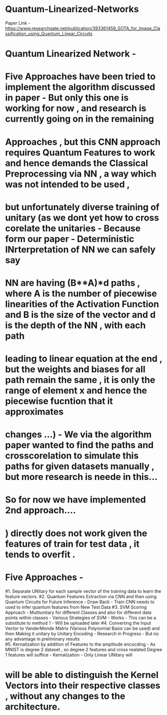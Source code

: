 # Quantum-Linearized-Networks

Paper Link - https://www.researchgate.net/publication/393361459_SOTA_for_Image_Classification_using_Quantum_Linear_Circuits

# Quantum Linearized Network - 

# Five Approaches have been tried to implement the algorithm discussed in paper - But only this one is working for now , and research is currently going on in the remaining
# Approaches , but this CNN approach requires Quantum Features to work and hence demands the Classical Preprocessing via NN , a way which was not intended to be used ,
# but unfortunately diverse training of unitary (as we dont yet how to cross corelate the unitaries - Because form our paper - Deterministic INrterpretation of NN we can safely say
# NN are having (B**A)*d paths , where A is the number of piecewise linearities of the Activation Function and B is the size of the vector and d is the depth of the NN , with each path
# leading to linear equation at the end , but the weights and biases for all path remain the same , it is only the range of element x and hence the piecewise fucntion that it approximates
# changes ...) - We via the algorithm paper wanted to find the paths and crosscorelation to simulate this paths for given datasets manually , but more research is neede in this...
# So for now we have implemented 2nd approach....    
# ) directly does not work given the features of train for test data , it tends to overfit .

# Five Approaches -

#1. Separate UNitary for each sample vector of the training data to learn the feature vectors.
#2. Quantum Features Extraction via CNN and then using Quantum Circuits for Future Inference - Draw Back - Train CNN needs to used to infer quantum features from New Test Data
#3. SVM Scoring Approach - Multiunitary for different Classes and also for different data points within classes - Various Strategies of SVM - Works  - This can be a substitute to method 1 - Will be uploaded later 
#4. Converting the Input Vector to VanderMonde Matrix (Various Polynomial Basis can be used) and then Making it unitary by Unitary Encoding - Research in Progress - But no any advantage in preliminary results  
#5. Kernalization by addition of Features to the amplitude encocding - As MNIST is degree 2 dataset , so degree 2 features and cross realated Degree 1 features will suffice - Kernalization - Only Linear UNitary will 
# will be able to distinguish the Kernel Vectors into their respective classes , without any changes to the architecture. 
